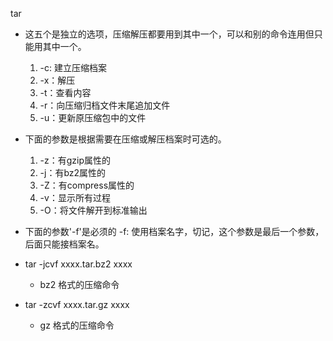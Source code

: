 
tar
* 这五个是独立的选项，压缩解压都要用到其中一个，可以和别的命令连用但只能用其中一个。
  1. -c: 建立压缩档案
  2. -x：解压
  3. -t：查看内容
  4. -r：向压缩归档文件末尾追加文件
  5. -u：更新原压缩包中的文件
* 下面的参数是根据需要在压缩或解压档案时可选的。
  1. -z：有gzip属性的
  2. -j：有bz2属性的
  3. -Z：有compress属性的
  4. -v：显示所有过程
  5. -O：将文件解开到标准输出
* 下面的参数'-f'是必须的
  -f: 使用档案名字，切记，这个参数是最后一个参数，后面只能接档案名。

* tar -jcvf xxxx.tar.bz2 xxxx
  * bz2 格式的压缩命令
* tar -zcvf xxxx.tar.gz xxxx
  * gz 格式的压缩命令